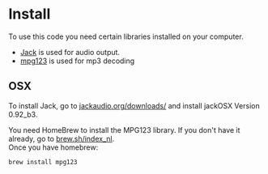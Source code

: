 # Install
To use this code you need certain libraries installed on your computer.

- [Jack](http://jackaudio.org) is used for audio output.
- [mpg123](https://www.mpg123.de) is used for mp3 decoding

## OSX
To install Jack, go to [jackaudio.org/downloads/](http://jackaudio.org/downloads/) and install jackOSX Version 0.92_b3.

You need HomeBrew to install the MPG123 library. If you don't have it already, go to [brew.sh/index_nl](https://brew.sh/index_nl).  
Once you have homebrew:
``` BASH
brew install mpg123
```

